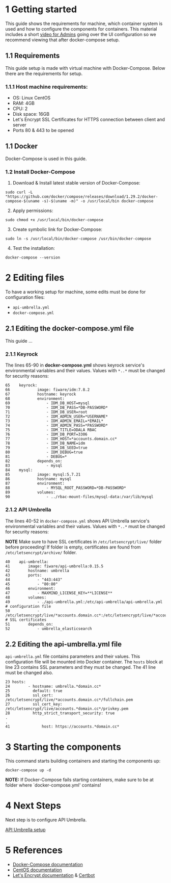 # 1 Getting started
This guide shows the requirements for machine, which container system is used and how to configure the components for containers. This material includes a short [video for Admins](https://youtu.be/eG-4yHqA_xs) going over the UI configuration so we recommend viewing that after docker-compose setup.

## 1.1 Requirements
This guide setup is made with virtual machine with Docker-Compose. Below there are the requirements for setup.


### 1.1.1 Host machine requirements:
- OS: Linux CentOS
- RAM: 4GB
- CPU: 2
- Disk space: 16GB
- Let's Encrypt SSL Certificates for HTTPS connection between client and server
- Ports 80 & 443 to be opened

## 1.1 Docker
Docker-Compose is used in this guide.

### 1.2 Install Docker-Compose
1. Download & Install latest stable version of Docker-Compose:
```
sudo curl -L "https://github.com/docker/compose/releases/download/1.29.2/docker-compose-$(uname -s)-$(uname -m)" -o /usr/local/bin docker-compose
```
2. Apply permissions:
```
sudo chmod +x /usr/local/bin/docker-compose
```
3. Create symbolic link for Docker-Compose:
```
sudo ln -s /usr/local/bin/docker-compose /usr/bin/docker-compose
```
4. Test the installation:
```
docker-compose --version
```

# 2 Editing files
To have a working setup for machine, some edits must be done for configuration files:
- `api-umbrella.yml`
- `docker-compose.yml`

## 2.1 Editing the docker-compose.yml file
This guide ...

### 2.1.1 Keyrock
The lines 65-90 in **docker-compose.yml** shows keyrock service's environmental variables and their values. Values with ``*..*`` must be changed for security reasons:
```
65    keyrock:
66            image: fiware/idm:7.8.2
67            hostname: keyrock
68            environment:
69                - IDM_DB_HOST=mysql
70                - IDM_DB_PASS=*DB-PASSWORD*
71                - IDM_DB_USER=root
72                - IDM_ADMIN_USER=*USERNAME*
73                - IDM_ADMIN_EMAIL=*EMAIL*
74                - IDM_ADMIN_PASS=*PASSWORD*
75                - IDM_TITLE=ODALA RBAC
76                - IDM_DB_PORT=3306
77                - IDM_HOST=*accounts.domain.cc*
78                - IDM_DB_NAME=idm
79                - IDM_DB_SEED=true
80                - IDM_DEBUG=true
81                - DEBUG=*
82            depends_on:
83                - mysql
84    mysql:
85            image: mysql:5.7.21
86            hostname: mysql
87            environment:
88                - MYSQL_ROOT_PASSWORD=*DB-PASSWORD*
89            volumes:
90                - ../rbac-mount-files/mysql-data:/var/lib/mysql
```

### 2.1.2 API Umbrella
The lines 40-52 in `docker-compose.yml` shows API Umbrella service's environmental variables and their values. Values with `*..*` must be changed for security reasons:

**NOTE** Make sure to have SSL certificates in `/etc/letsencrypt/live/` folder before proceeding! If folder is empty, certificates are found from `/etc/letsencrypt/archive/` folder.
```
40    api-umbrella:
41        image: fiware/api-umbrella:0.15.5
42        hostname: umbrella
43        ports:
44            - "443:443"
45            - "80:80"
46        environment:
47            - MAXMIND_LICENSE_KEY=**LICENSE**
48        volumes:
49            - ./api-umbrella.yml:/etc/api-umbrella/api-umbrella.yml # configuration file
50            - /etc/letsencrypt/live/*accounts.domain.cc*:/etc/letsencrypt/live/*accounts.domain.cc*/ # SSL certificates
51        depends_on:
52            - umbrella_elasticsearch
```

## 2.2 Editing the api-umbrella.yml file
`api-umbrella.yml` file contains parameters and their values. This configuration file will be mounted into Docker container.
The `hosts` block at line 23 contains SSL parameters and they must be changed. The 41 line must be changed also.
```
23 hosts:
24        - hostname: umbrella.*domain.cc*
25          default: true
26          ssl_cert: /etc/letsencrypt/live/*accounts.domain.cc*/fullchain.pem
27          ssl_cert_key: /etc/letsencrypt/live/accounts.*domain.cc*/privkey.pem
28          http_strict_transport_security: true
.
.
41              host: https://accounts.*domain.cc*
```

# 3 Starting the components
This command starts building containers and starting the components up:
```
docker-compose up -d
```

**NOTE:** If Docker-Compose fails starting containers, make sure to be at folder where `docker-compose.yml' contains!

# 4 Next Steps
Next step is to configure API Umbrella.

[API Umbrella setup](api-umbrella.md)

# 5 References
- [Docker-Compose documentation](https://docs.docker.com/compose/)
- [CentOS documentation](https://docs.centos.org/en-US/docs/)
- [Let's Encrypt documentation](https://letsencrypt.org/docs/) & [Certbot](https://certbot.eff.org/)
